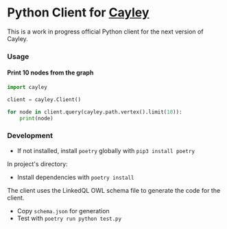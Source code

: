 # Python Client for [Cayley](https://github.com/cayleygraph/cayley)

This is a work in progress official Python client for the next version of Cayley.

### Usage

#### Print 10 nodes from the graph

```python
import cayley

client = cayley.Client()

for node in client.query(cayley.path.vertex().limit(10)):
    print(node)
```

### Development

- If not installed, install `poetry` globally with `pip3 install poetry`

In project's directory:

- Install dependencies with `poetry install`

The client uses the LinkedQL OWL schema file to generate the code for the client.

- Copy `schema.json` for generation
- Test with `poetry run python test.py`
